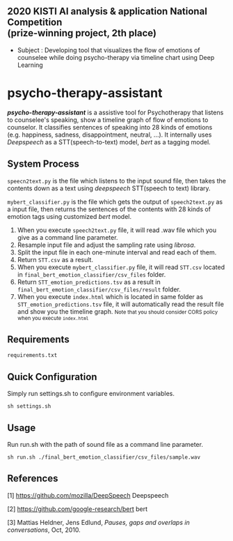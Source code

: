 ## 2020 KISTI AI analysis & application National Competition <br/>(prize-winning project, 2th place)
- Subject : Developing tool that visualizes the flow of emotions of counselee while doing psycho-therapy via timeline chart using Deep Learning

# psycho-therapy-assistant
<strong>_psycho-therapy-assistant_</strong> is a assistive tool for Psychotherapy that listens to counselee's speaking, show a timeline graph of flow of emotions to counselor. It classifies sentences of speaking into 28 kinds of emotions (e.g. happiness, sadness, disappointment, neutral, ...). It internally uses _Deepspeech_ as a STT(speech-to-text) model, _bert_ as a tagging model.
 
## System Process
`speecn2text.py` is the file which listens to the input sound file, then takes the contents down as a text using _deepspeech_ STT(speech to text) library.

`mybert_classifier.py` is the file which gets the output of `speech2text.py` as a input file, then returns the sentences of the contents with 28 kinds of emotion tags using customized _bert_ model.


1. When you execute `speech2text.py` file, it will read .wav file which you give as a command line parameter.
2. Resample input file and adjust the sampling rate using _librosa_.
3. Split the input file in each one-minute interval and read each of them.
4. Return `STT.csv` as a result.
5. When you execute `mybert_classifier.py` file, it will read `STT.csv` located in `final_bert_emotion_classifier/csv_files` folder.
6. Return `STT_emotion_predictions.tsv` as a result in `final_bert_emotion_classifier/csv_files/result` folder.
7. When you execute `index.html` which is located in same folder as `STT_emotion_predictions.tsv` file, it will automatically read the result file and show you the timeline graph. 
  <small>Note that you should consider CORS policy when you execute `index.html`</small>

## Requirements

  `requirements.txt`

## Quick Configuration
Simply run settings.sh to configure environment variables.

  `sh settings.sh`

## Usage
Run run.sh with the path of sound file as a command line parameter.

  `sh run.sh ./final_bert_emotion_classifier/csv_files/sample.wav`
  
  
## References
[1] https://github.com/mozilla/DeepSpeech Deepspeech

[2] https://github.com/google-research/bert bert 

[3] Mattias Heldner, Jens Edlund, _Pauses, gaps and overlaps in conversations_, Oct, 2010.

